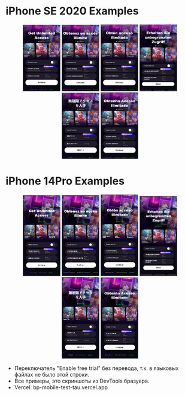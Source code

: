 # iPhone SE 2020 Examples

<p align="center">
  <img src="https://raw.githubusercontent.com/artyomkorshykau/bp-mobile.test/assets/ip-se/en.png" width="100">
  <img src="https://raw.githubusercontent.com/artyomkorshykau/bp-mobile.test/assets/ip-se/fr.png" width="100">
  <img src="https://raw.githubusercontent.com/artyomkorshykau/bp-mobile.test/assets/ip-se/es.png" width="100">
  <img src="https://raw.githubusercontent.com/artyomkorshykau/bp-mobile.test/assets/ip-se/de.png" width="100">
  <img src="https://raw.githubusercontent.com/artyomkorshykau/bp-mobile.test/assets/ip-se/ja.png" width="100">
  <img src="https://raw.githubusercontent.com/artyomkorshykau/bp-mobile.test/assets/ip-se/pt.png" width="100">
</p>

# iPhone 14Pro Examples

<p align="center">
  <img src="https://raw.githubusercontent.com/artyomkorshykau/bp-mobile.test/assets/ip-14pro/en.png" width="100">
  <img src="https://raw.githubusercontent.com/artyomkorshykau/bp-mobile.test/assets/ip-14pro/fr.png" width="100">
  <img src="https://raw.githubusercontent.com/artyomkorshykau/bp-mobile.test/assets/ip-14pro/es.png" width="100">
  <img src="https://raw.githubusercontent.com/artyomkorshykau/bp-mobile.test/assets/ip-14pro/de.png" width="100">
  <img src="https://raw.githubusercontent.com/artyomkorshykau/bp-mobile.test/assets/ip-14pro/ja.png" width="100">
  <img src="https://raw.githubusercontent.com/artyomkorshykau/bp-mobile.test/assets/ip-14pro/pt.png" width="100">
</p>

- Переключатель "Enable free trial" без перевода, т.к. в языковых файлах не было этой строки.
- Все примеры, это скриншоты из DevTools бразуера.
- Vercel: bp-mobile-test-tau.vercel.app
